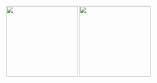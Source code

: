 [](https://user-images.githubusercontent.com/31832678/226873094-d853ab38-ceb4-4516-a350-18be612ec2ff.webm)

<p align="left">
    <img height="190" src="https://github-readme-stats.vercel.app/api/top-langs/?username=gldanoob&layout=compact&theme=tokyonight">
    <img height="190" src="https://github-readme-stats.vercel.app/api?username=gldanoob&show_icons=true&theme=tokyonight">
</p>
